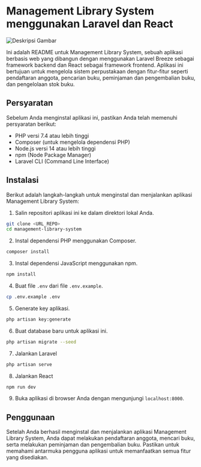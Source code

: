 # Management Library System menggunakan Laravel dan React

![Deskripsi Gambar](https://cmkt-image-prd.freetls.fastly.net/0.1.0/ps/4409931/910/607/m1/fpnw/wm0/triangle_library_book_knowledge_logo_template-01-.png?1525588794&s=9dcba67e3abe7e707e87bc2322322385)

Ini adalah README untuk Management Library System, sebuah aplikasi berbasis web yang dibangun dengan menggunakan Laravel Breeze sebagai framework backend dan React sebagai framework frontend. Aplikasi ini bertujuan untuk mengelola sistem perpustakaan dengan fitur-fitur seperti pendaftaran anggota, pencarian buku, peminjaman dan pengembalian buku, dan pengelolaan stok buku.

## Persyaratan

Sebelum Anda menginstal aplikasi ini, pastikan Anda telah memenuhi persyaratan berikut:

- PHP versi 7.4 atau lebih tinggi
- Composer (untuk mengelola dependensi PHP)
- Node.js versi 14 atau lebih tinggi
- npm (Node Package Manager)
- Laravel CLI (Command Line Interface)

## Instalasi

Berikut adalah langkah-langkah untuk menginstal dan menjalankan aplikasi Management Library System:

1. Salin repositori aplikasi ini ke dalam direktori lokal Anda.

```bash
git clone <URL_REPO>
cd management-library-system
```

2. Instal dependensi PHP menggunakan Composer.

```bash
composer install
```

3. Instal dependensi JavaScript menggunakan npm.

```bash
npm install
```

4. Buat file `.env` dari file `.env.example`.

```bash
cp .env.example .env
```

5. Generate key aplikasi.

```bash
php artisan key:generate
```

6. Buat database baru untuk aplikasi ini.

```bash
php artisan migrate --seed
```

7. Jalankan Laravel 

```bash
php artisan serve
```

8. Jalankan React

```bash
npm run dev
```

9. Buka aplikasi di browser Anda dengan mengunjungi `localhost:8000`.

## Penggunaan

Setelah Anda berhasil menginstal dan menjalankan aplikasi Management Library System, Anda dapat melakukan pendaftaran anggota, mencari buku, serta melakukan peminjaman dan pengembalian buku. Pastikan untuk memahami antarmuka pengguna aplikasi untuk memanfaatkan semua fitur yang disediakan.